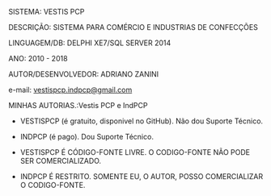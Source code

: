 
SISTEMA: VESTIS PCP

DESCRIÇÃO: SISTEMA PARA COMÉRCIO E INDUSTRIAS DE CONFECÇÕES

LINGUAGEM/DB: DELPHI XE7/SQL SERVER 2014

ANO: 2010 - 2018 


AUTOR/DESENVOLVEDOR: ADRIANO ZANINI


e-mail: vestispcp.indpcp@gmail.com



MINHAS AUTORIAS.:Vestis PCP e IndPCP



- VESTISPCP (é gratuito, disponivel no GitHub). Não dou Suporte Técnico.

- INDPCP (é pago). Dou Suporte Técnico. 




- VESTISPCP É CÓDIGO-FONTE LIVRE. O CODIGO-FONTE NÃO PODE SER COMERCIALIZADO.



- INDPCP É RESTRITO. SOMENTE EU, O AUTOR, POSSO COMERCIALIZAR O CODIGO-FONTE.




